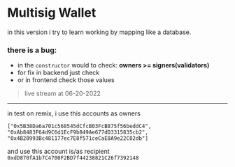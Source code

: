 # Multisig Wallet

in this version i try to learn working by mapping like a database.

### there is a bug: 
- in the `constructor` would to check: **owners >= signers(validators)**
- for fix in backend just check
- or in frontend check those values

> live stream at 06-20-2022

---

in test on remix, i use this accounts as owners
```
["0x5B38Da6a701c568545dCfcB03FcB875f56beddC4",
"0xAb8483F64d9C6d1EcF9b849Ae677dD3315835cb2",
"0x4B20993Bc481177ec7E8f571ceCaE8A9e22C02db"]
```
and use this account is/as recipient 
`0xdD870fA1b7C4700F2BD7f44238821C26f7392148`
